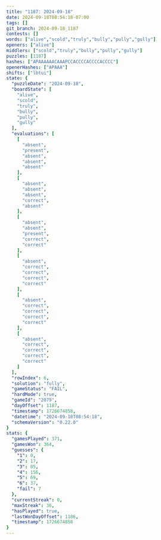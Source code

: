 ```yaml
---
title: "1187: 2024-09-18"
date: 2024-09-18T08:54:18-07:00
tags: []
git_branch: 2024-09-18_1187
contests: []
words: ["alive","scold","truly","bully","pully","gully"]
openers: ["alive"]
middlers: ["scold","truly","bully","pully","gully"]
puzzles: [1187]
hashes: ["APAAAAAACAAAPCCACCCCACCCCACCCC"]
openerHashes: ["APAAA"]
shifts: ["lbtui"]
state: {
  "puzzleDate": "2024-09-18",
  "boardState": [
    "alive",
    "scold",
    "truly",
    "bully",
    "pully",
    "gully"
  ],
  "evaluations": [
    [
      "absent",
      "present",
      "absent",
      "absent",
      "absent"
    ],
    [
      "absent",
      "absent",
      "absent",
      "correct",
      "absent"
    ],
    [
      "absent",
      "absent",
      "present",
      "correct",
      "correct"
    ],
    [
      "absent",
      "correct",
      "correct",
      "correct",
      "correct"
    ],
    [
      "absent",
      "correct",
      "correct",
      "correct",
      "correct"
    ],
    [
      "absent",
      "correct",
      "correct",
      "correct",
      "correct"
    ]
  ],
  "rowIndex": 6,
  "solution": "fully",
  "gameStatus": "FAIL",
  "hardMode": true,
  "gameId": "2079",
  "dayOffset": 1187,
  "timestamp": 1726674858,
  "datetime": "2024-09-18T08:54:18",
  "schemaVersion": "0.22.0"
}
stats: {
  "gamesPlayed": 371,
  "gamesWon": 364,
  "guesses": {
    "1": 0,
    "2": 17,
    "3": 85,
    "4": 156,
    "5": 69,
    "6": 37,
    "fail": 7
  },
  "currentStreak": 0,
  "maxStreak": 36,
  "hasPlayed": true,
  "lastWonDayOffset": 1186,
  "timestamp": 1726674858
}
---
```

<!-- more -->
